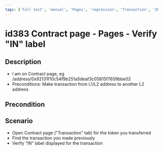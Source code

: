 ```yaml
---
tags: ['Full test', 'manual', 'Pages', 'regression', 'Transaction', 'ZKF-2144', 'Active']
---
```


# id383 Contract page - Pages - Verify "IN" label

## Description
  - I am on Contract page, eg /address/0x92131f10c54f9b251a5deaf3c05815f7659bbe02
  - Preconditions: Make transaction from L1/L2 address to another L2 address

## Precondition


## Scenario
- Open Contract page ("Transaction" tab) for the token you transferred
- Find the transaction you made previously
- Verify "IN" label displayed for the transaction
